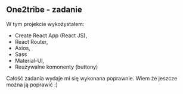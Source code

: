 ## One2tribe - zadanie

W tym projekcie wykożystałem:
* Create React App (React JS),
* React Router,
* Axios,
* Sass
* Material-UI,
* Reużywalne komonenty (buttony)

Całość zadania wydaje mi się wykonana poprawnie. Wiem że jeszcze można ją poprawić :)




